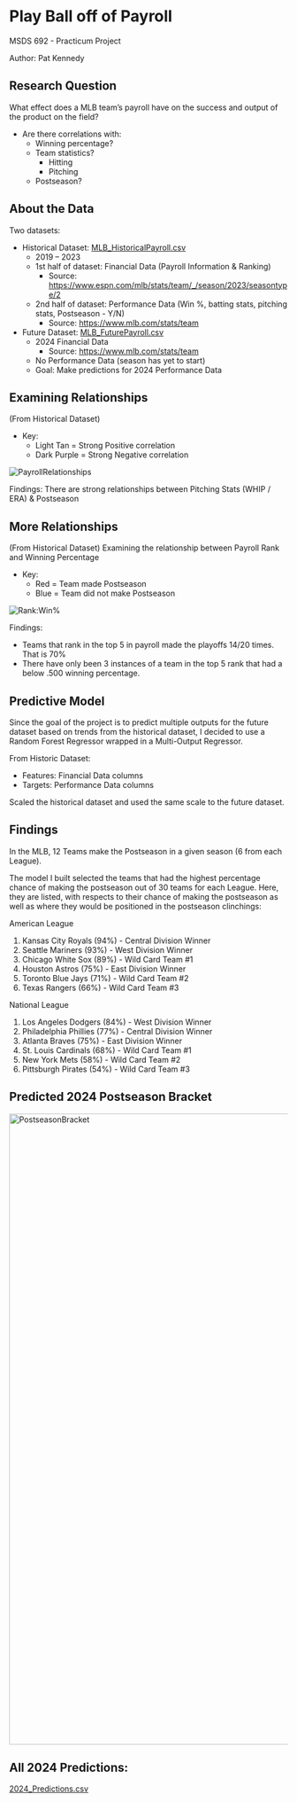 # Play Ball off of Payroll
MSDS 692 - Practicum Project

Author: Pat Kennedy

## Research Question
What effect does a MLB team’s payroll have on the success and output of the product on the field? 
- Are there correlations with:
  - Winning percentage?
  - Team statistics?
    - Hitting
    - Pitching
  - Postseason?

## About the Data
Two datasets:
- Historical Dataset: [MLB_HistoricalPayroll.csv](https://github.com/patkennedy11/MSDS692_PracticumProject--Play_Ball_off_of_Payroll/files/14544075/MLB_HistoricalPayroll.csv)
  - 2019 – 2023
  - 1st half of dataset: Financial Data (Payroll Information & Ranking)
    - Source: https://www.espn.com/mlb/stats/team/_/season/2023/seasontype/2
  - 2nd half of dataset: Performance Data (Win %, batting stats, pitching stats, Postseason - Y/N)
    - Source: https://www.mlb.com/stats/team
- Future Dataset: [MLB_FuturePayroll.csv](https://github.com/patkennedy11/MSDS692_PracticumProject--Play_Ball_off_of_Payroll/files/14544088/MLB_FuturePayroll.csv)
  - 2024 Financial Data
    - Source: https://www.mlb.com/stats/team
  - No Performance Data (season has yet to start)
  - Goal: Make predictions for 2024 Performance Data

## Examining Relationships
(From Historical Dataset)
- Key:
  - Light Tan = Strong Positive correlation
  - Dark Purple = Strong Negative correlation
  
![PayrollRelationships](https://github.com/patkennedy11/MSDS692_PracticumProject--Play_Ball_off_of_Payroll/assets/146998300/1c4f943b-1d9d-45ef-bb7e-a86fd97db6f8)

Findings: There are strong relationships between Pitching Stats (WHIP / ERA) & Postseason

## More Relationships
(From Historical Dataset)
Examining the relationship between Payroll Rank and Winning Percentage

- Key:
  - Red = Team made Postseason
  - Blue = Team did not make Postseason
 
![Rank:Win%](https://github.com/patkennedy11/MSDS692_PracticumProject--Play_Ball_off_of_Payroll/assets/146998300/38c4866a-23b8-4fa6-9eb1-38263a760f30)

Findings:
- Teams that rank in the top 5 in payroll made the playoffs 14/20 times. That is 70%
- There have only been 3 instances of a team in the top 5 rank that had a below .500 winning percentage.

## Predictive Model
Since the goal of the project is to predict multiple outputs for the future dataset based on trends from the historical dataset, I decided to use a Random Forest Regressor wrapped in a Multi-Output Regressor.

From Historic Dataset:
- Features: Financial Data columns
- Targets: Performance Data columns

Scaled the historical dataset and used the same scale to the future dataset.

## Findings
In the MLB, 12 Teams make the Postseason in a given season (6 from each League).

The model I built selected the teams that had the highest percentage chance of making the postseason out of 30 teams for each League. Here, they are listed, with respects to their chance of making the postseason as well as where they would be positioned in the postseason clinchings:

American League
1) Kansas City Royals (94%) - Central Division Winner
2) Seattle Mariners (93%) - West Division Winner
3) Chicago White Sox (89%) - Wild Card Team #1
4) Houston Astros (75%) - East Division Winner
5) Toronto Blue Jays (71%) - Wild Card Team #2
6) Texas Rangers (66%) - Wild Card Team #3

National League
1) Los Angeles Dodgers (84%) - West Division Winner
2) Philadelphia Phillies (77%) - Central Division Winner
3) Atlanta Braves (75%) - East Division Winner
4) St. Louis Cardinals (68%) - Wild Card Team #1
5) New York Mets (58%) - Wild Card Team #2
6) Pittsburgh Pirates (54%) - Wild Card Team #3

## Predicted 2024 Postseason Bracket
<img width="1139" alt="PostseasonBracket" src="https://github.com/patkennedy11/MSDS692_PracticumProject--Play_Ball_off_of_Payroll/assets/146998300/ae5eb181-8a98-46c6-822e-5d125c28bd87">

## All 2024 Predictions:
[2024_Predictions.csv](https://github.com/patkennedy11/MSDS692_PracticumProject--Play_Ball_off_of_Payroll/files/14544057/2024_Predictions.csv)

